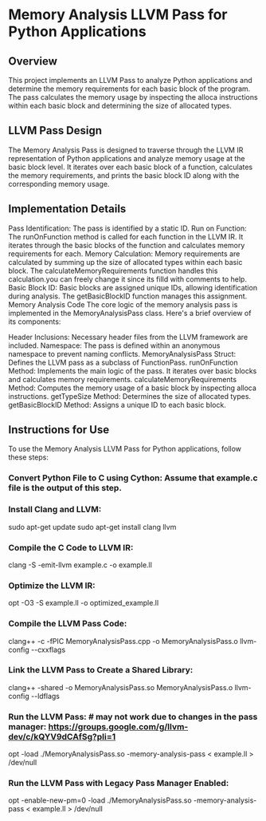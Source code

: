 # Memory Analysis LLVM Pass for Python Applications

## Overview
This project implements an LLVM Pass to analyze Python applications and determine the memory requirements for each basic block of the program. The pass calculates the memory usage by inspecting the alloca instructions within each basic block and determining the size of allocated types.

## LLVM Pass Design
The Memory Analysis Pass is designed to traverse through the LLVM IR representation of Python applications and analyze memory usage at the basic block level. It iterates over each basic block of a function, calculates the memory requirements, and prints the basic block ID along with the corresponding memory usage.

## Implementation Details
Pass Identification: The pass is identified by a static ID.
Run on Function: The runOnFunction method is called for each function in the LLVM IR. It iterates through the basic blocks of the function and calculates memory requirements for each.
Memory Calculation: Memory requirements are calculated by summing up the size of allocated types within each basic block. The calculateMemoryRequirements function handles this calculation.you can freely change it since its filld with comments to help.
Basic Block ID: Basic blocks are assigned unique IDs, allowing identification during analysis. The getBasicBlockID function manages this assignment.
Memory Analysis Code
The core logic of the memory analysis pass is implemented in the MemoryAnalysisPass class. Here's a brief overview of its components:

Header Inclusions: Necessary header files from the LLVM framework are included.
Namespace: The pass is defined within an anonymous namespace to prevent naming conflicts.
MemoryAnalysisPass Struct: Defines the LLVM pass as a subclass of FunctionPass.
runOnFunction Method: Implements the main logic of the pass. It iterates over basic blocks and calculates memory requirements.
calculateMemoryRequirements Method: Computes the memory usage of a basic block by inspecting alloca instructions.
getTypeSize Method: Determines the size of allocated types.
getBasicBlockID Method: Assigns a unique ID to each basic block.

## Instructions for Use

To use the Memory Analysis LLVM Pass for Python applications, follow these steps:

### Convert Python File to C using Cython: Assume that example.c file is the output of this step.

### Install Clang and LLVM:
sudo apt-get update
sudo apt-get install clang llvm

### Compile the C Code to LLVM IR:
clang -S -emit-llvm example.c -o example.ll

### Optimize the LLVM IR:
opt -O3 -S example.ll -o optimized_example.ll

### Compile the LLVM Pass Code:
clang++ -c -fPIC MemoryAnalysisPass.cpp -o MemoryAnalysisPass.o llvm-config --cxxflags

### Link the LLVM Pass to Create a Shared Library:
clang++ -shared -o MemoryAnalysisPass.so MemoryAnalysisPass.o llvm-config --ldflags

### Run the LLVM Pass:   # may not work due to changes in the pass manager: https://groups.google.com/g/llvm-dev/c/kQYV9dCAfSg?pli=1
opt -load ./MemoryAnalysisPass.so -memory-analysis-pass < example.ll > /dev/null

### Run the LLVM Pass with Legacy Pass Manager Enabled:
opt -enable-new-pm=0 -load ./MemoryAnalysisPass.so -memory-analysis-pass < example.ll > /dev/null
